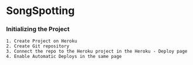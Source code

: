 # SongSpotting

### Initializing the Project
```
1. Create Project on Heroku
2. Create Git repository
3. Connect the repo to the Heroku project in the Heroku - Deploy page
4. Enable Automatic Deploys in the same page
```

